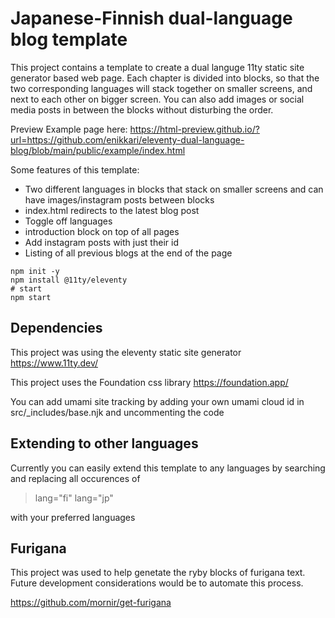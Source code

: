 # Japanese-Finnish dual-language blog template

This project contains a template to create a dual languge 11ty static site generator based web page.
Each chapter is divided into blocks, so that the two corresponding languages will stack together on smaller screens, and next to each other on bigger screen.
You can also add images or social media posts in between the blocks without disturbing the order.

Preview Example page here:
https://html-preview.github.io/?url=https://github.com/enikkari/eleventy-dual-language-blog/blob/main/public/example/index.html

Some features of this template:
- Two different languages in blocks that stack on smaller screens and can have images/instagram posts between blocks
- index.html redirects to the latest blog post
- Toggle off languages
- introduction block on top of all pages
- Add instagram posts with just their id
- Listing of all previous blogs at the end of the page


```
npm init -y
npm install @11ty/eleventy
# start
npm start 
```

## Dependencies

This project was using the eleventy static site generator
https://www.11ty.dev/

This project uses the Foundation css library
https://foundation.app/

You can add umami site tracking by adding your own umami cloud id in src/_includes/base.njk and uncommenting the code

## Extending to other languages

Currently you can easily extend this template to any languages by searching and replacing all occurences of 
>lang="fi"
>lang="jp"

with your preferred languages

## Furigana

This project was used to help genetate the ryby blocks of furigana text. Future development considerations would be to automate this process.

https://github.com/mornir/get-furigana